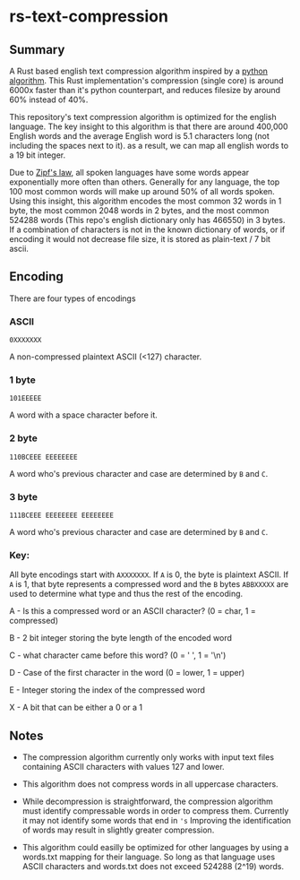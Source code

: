 # rs-text-compression

## Summary

A Rust based english text compression algorithm inspired by a [python algorithm](https://github.com/sloganking/text-compression). This Rust implementation's compression (single core) is around 6000x faster than it's python counterpart, and reduces filesize by around 60% instead of 40%.

This repository's text compression algorithm is optimized for the english language. The key insight to this algorithm is that there are around 400,000 English words and the average English word is 5.1 characters long (not including the spaces next to it). as a result, we can map all english words to a 19 bit integer.

Due to [Zipf's law](https://en.wikipedia.org/wiki/Zipf%27s_law), all spoken languages have some words appear exponentially more often than others. Generally for any language, the top 100 most common words will make up around 50% of all words spoken. Using this insight, this algorithm encodes the most common 32 words in 1 byte, the most common 2048 words in 2 bytes, and the most common 524288 words (This repo's english dictionary only has 466550) in 3 bytes. If a combination of characters is not in the known dictionary of words, or if encoding it would not decrease file size, it is stored as plain-text / 7 bit ascii.

## Encoding

There are four types of encodings

### ASCII
``0XXXXXXX``

A non-compressed plaintext ASCII (<127) character.

### 1 byte
``101EEEEE``

A word with a space character before it.

### 2 byte
``110BCEEE EEEEEEEE``

A word who's previous character and case are determined by ``B`` and ``C``.

### 3 byte
``111BCEEE EEEEEEEE EEEEEEEE``

A word who's previous character and case are determined by ``B`` and ``C``.

### Key:

All byte encodings start with ``AXXXXXXX``. If ``A`` is 0, the byte is plaintext ASCII. If ``A`` is 1, that byte represents a compressed word and the ``B`` bytes ``ABBXXXXX`` are used to determine what type and thus the rest of the encoding.

A - Is this a compressed word or an ASCII character? (0 = char, 1 = compressed)

B - 2 bit integer storing the byte length of the encoded word

C - what character came before this word? (0 = ' ', 1 = '\n')

D - Case of the first character in the word (0 = lower, 1 = upper)

E - Integer storing the index of the compressed word

X - A bit that can be either a 0 or a 1

## Notes

- The compression algorithm currently only works with input text files containing ASCII characters with values 127 and lower.

- This algorithm does not compress words in all uppercase characters.

- While decompression is straightforward, the compression algorithm must identify compressable words in order to compress them. Currently it may not identify some words that end in ``'s`` Improving the identification of words may result in slightly greater compression.

- This algorithm could easilly be optimized for other languages by using a words.txt mapping for their language. So long as that language uses ASCII characters and words.txt does not exceed 524288 (2^19) words.
